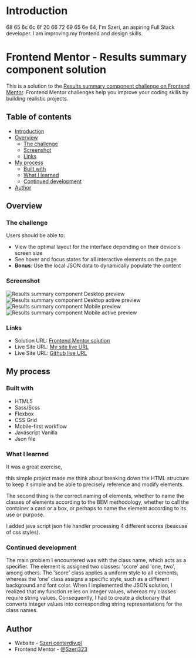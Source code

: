 # Introduction

68 65 6c 6c 6f 20 66 72 69 65 6e 64, I'm Szeri, an aspiring Full Stack developer. I am improving my frontend and design skills.

# Frontend Mentor - Results summary component solution

This is a solution to the [Results summary component challenge on Frontend Mentor](https://www.frontendmentor.io/challenges/results-summary-component-CE_K6s0maV). Frontend Mentor challenges help you improve your coding skills by building realistic projects. 

## Table of contents

- [Introduction](#introduction)
- [Overview](#overview)
  - [The challenge](#the-challenge)
  - [Screenshot](#screenshot)
  - [Links](#links)
- [My process](#my-process)
  - [Built with](#built-with)
  - [What I learned](#what-i-learned)
  - [Continued development](#continued-development)
- [Author](#author)

## Overview

### The challenge

Users should be able to:

- View the optimal layout for the interface depending on their device's screen size
- See hover and focus states for all interactive elements on the page
- **Bonus**: Use the local JSON data to dynamically populate the content

### Screenshot

![Results summary component Desktop preview](./screenshots/Desktop_preview.png)
![Results summary component Desktop active preview](./screenshots/Desktop_active_preview.png)
![Results summary component Mobile preview](./screenshots/mobile_preview.png)
![Results summary component Mobile active preview](./screenshots/mobile_active_preview.png)

### Links

- Solution URL: [Frontend Mentor solution](https://www.frontendmentor.io/solutions/sassscss-mobilefirst-rwd-result-summary-component-sRBeLm4iA1)
- Live Site URL: [My site live URL](https://centerdiv.pl/projects/others/frontendmentor/ResultSummaryComponent/result-summary-component.html)
- Live Site URL: [Github live URL](https://szeri323.github.io/projects/others/frontendmentor/ResultSummaryComponent/result-summary-component.htmlm)

## My process

### Built with

- HTML5
- Sass/Scss
- Flexbox
- CSS Grid
- Mobile-first workflow
- Javascript Vanilla
- Json file


### What I learned

It was a great exercise,

this simple project made me think about breaking down the HTML structure to keep it simple and be able to precisely reference and modify elements.

The second thing is the correct naming of elements, whether to name the classes of elements according to the BEM methodology, whether to call the container a card or a box, or perhaps to name the element according to its use or purpose.

I added java script json file handler processing 4 different scores (beacuse of css styles). 

### Continued development

The main problem I encountered was with the class name, which acts as a specifier. The element is assigned two classes: 'score' and 'one, two', among others. The 'score' class applies a uniform style to all elements, whereas the 'one' class assigns a specific style, such as a different background and font color. When I implemented the JSON solution, I realized that my function relies on integer values, whereas my classes require string values. Consequently, I had to create a dictionary that converts integer values into corresponding string representations for the class names.

## Author

- Website - [Szeri centerdiv.pl](https://centerdiv.pl)
- Frontend Mentor - [@Szeri323](https://www.frontendmentor.io/profile/Szeri323)

